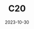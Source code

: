 ---
title: C20
date: 2023-10-30
image: "c20.gimp.jpeg"
gear:
- ref: azgti
- ref: gt71
- ref: asi662
  settings:
    exposure: 300s
    gain: 252
    binning: 1x
    frames:
      units: ""
      lights: 35
      darks: 5
      bias: 40
- ref: lextreme
---